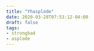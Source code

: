 ```yaml
---
title: "Yhasplode"
date: 2020-03-28T07:53:12-04:00
draft: false
tags:
- strongbad
- asplode
---
```

